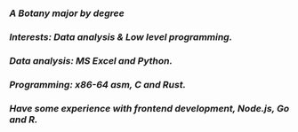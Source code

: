### ***A Botany major by degree***
### ***Interests: Data analysis & Low level programming.***
### ***Data analysis: MS Excel and Python.***
### ***Programming: x86-64 asm, C and Rust.***
### ***Have some experience with frontend development, Node.js, Go and R.***
